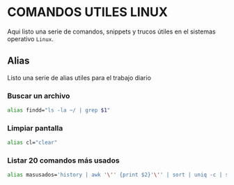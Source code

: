 # COMANDOS UTILES LINUX

Aqui listo una serie de comandos, snippets y trucos útiles en el sistemas operativo ```Linux```.

## Alias
Listo una serie de alias utiles para el trabajo diario

### Buscar un archivo
```bash
alias findd="ls -la ~/ | grep $1"
```

### Limpiar pantalla
```bash
alias cl="clear"
```

### Listar 20 comandos más usados
```bash
alias masusados='history | awk '\'' {print $2}'\'' | sort | uniq -c | sort -nr | head -n 20'
```
